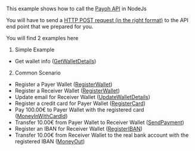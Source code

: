 This example shows how to call the [Payoh API](https://payoh.me/documentazione) in NodeJs

You will have to send a [HTTP POST request (in the right format)](https://payoh.me/documentazione/api/directkit.overview.request-response) to the API end point that we prepared for you.

You will find 2 examples here

1. Simple Example
  - Get wallet info ([GetWalletDetails])

2. Common Scenario
  - Register a Payer Wallet ([RegisterWallet])
  - Register a Receiver Wallet ([RegisterWallet])
  - Update email for Receiver Wallet ([UpdateWalletDetails])
  - Register a credit card for Payer Wallet ([RegisterCard])
  - Pay 100.00€ to Payer Wallet with the registered card ([MoneyInWithCardId])
  - Transfer 10.00€ from Payer Wallet to Receiver Wallet ([SendPayment])
  - Register an IBAN for Receiver Wallet ([RegisterIBAN])
  - Transfer 10.00€ from Receiver Wallet to the real bank account with the registered IBAN ([MoneyOut])

[RegisterWallet]: https://payoh.me/documentazione/api/directkit.wallets.register
[UpdateWalletDetails]: https://payoh.me/documentazione/api/directkit.wallets.update-details
[GetWalletDetails]: https://payoh.me/documentazione/api/directkit.wallets.get-details
[RegisterCard]: https://payoh.me/documentazione/api/directkit.moneyin.card.mi-register-card
[MoneyInWithCardId]: https://payoh.me/documentazione/api/directkit.moneyin.card.mi-with-card-id
[SendPayment]: https://payoh.me/documentazione/api/directkit.p2p.sendpayment
[RegisterIBAN]: https://payoh.me/documentazione/api/directkit.moneyout.registeriban
[MoneyOut]: https://payoh.me/documentazione/api/directkit.moneyout.moneyout
